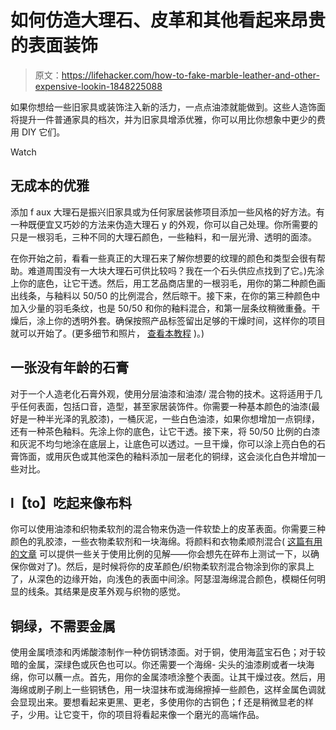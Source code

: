 # 如何仿造大理石、皮革和其他看起来昂贵的表面装饰

> 原文：<https://lifehacker.com/how-to-fake-marble-leather-and-other-expensive-lookin-1848225088>

如果你想给一些旧家具或装饰注入新的活力，一点点油漆就能做到。这些人造饰面将提升一件普通家具的档次，并为旧家具增添优雅，你可以用比你想象中更少的费用 DIY 它们。

Watch

## 无成本的优雅

添加 f aux 大理石是振兴旧家具或为任何家居装修项目添加一些风格的好方法。有一种既便宜又巧妙的方法来伪造大理石 y 的外观，你可以自己处理。你所需要的只是一根羽毛，三种不同的大理石颜色，一些釉料，和一层光滑、透明的面漆。

在你开始之前，看看一些真正的大理石来了解你想要的纹理的颜色和类型会很有帮助。难道周围没有一大块大理石可供比较吗？我在一个石头供应点找到了它。)先涂上你的底色，让它干透。然后，用工艺品商店里的一根羽毛，用你的第二种颜色画出线条，与釉料以 50/50 的比例混合，然后晾干。接下来，在你的第三种颜色中加入少量的羽毛条纹，也是 50/50 和你的釉料混合，和第一层条纹稍微重叠。干燥后，涂上你的透明外套。确保按照产品标签留出足够的干燥时间，这样你的项目就可以开始了。(更多细节和照片， [查看本教程](https://www.avaberrylane.com/blogs/news/hand-painted-faux-marble-tutorial) )。)

## 一张没有年龄的石膏

对于一个人造老化石膏外观，使用分层油漆和油漆/ 混合物的技术。这将适用于几乎任何表面，包括口音，造型，甚至家居装饰件。你需要一种基本颜色的油漆(最好是一种半光泽的乳胶漆)，一桶灰泥，一些白色油漆，如果你想增加一点铜绿，还有一种茶色釉料。先涂上你的底色，让它干透。接下来，将 50/50 比例的白漆和灰泥不均匀地涂在底层上，让底色可以透过。一旦干燥，你可以涂上亮白色的石膏饰面，或用灰色或其他深色的釉料添加一层老化的铜绿，这会淡化白色并增加一些对比。

## l【to】吃起来像布料

你可以使用油漆和织物柔软剂的混合物来伪造一件软垫上的皮革表面。你需要三种颜色的乳胶漆，一些衣物柔软剂和一块海绵。将颜料和衣物柔顺剂混合( [这篇有用的文章](https://www.lilyardor.com/paint-your-couch/) 可以提供一些关于使用比例的见解——你会想先在碎布上测试一下，以确保你做对了)。然后，是时候将你的皮革颜色/织物柔软剂混合物涂到你的家具上了，从深色的边缘开始，向浅色的表面中间涂。阿瑟湿海绵混合颜色，模糊任何明显的线条。其结果是皮革外观与织物的感觉。

## 铜绿，不需要金属

使用金属喷漆和丙烯酸漆制作一种仿铜锈漆面。对于铜，使用海蓝宝石色；对于较暗的金属，深绿色或灰色也可以。你还需要一个海绵- 尖头的油漆刷或者一块海绵，你可以蘸一点。首先，用你的金属漆喷涂整个表面。让其干燥过夜。然后，用海绵或刷子刷上一些铜锈色，用一块湿抹布或海绵擦掉一些颜色，这样金属色调就会显现出来。要想看起来更黑、更老，多使用你的古铜色；f 还是稍微显老的样子，少用。让它变干，你的项目将看起来像一个磨光的高端作品。